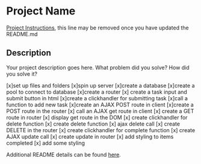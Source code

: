 # Project Name

[Project Instructions](./INSTRUCTIONS.md), this line may be removed once you have updated the README.md

## Description

Your project description goes here. What problem did you solve? How did you solve it?

[x]set up files and folders
[x]spin up server
[x]create a database
[x]create a pool to connect to database
[x]create a router
[x] create a task input and submit button in html
[x]create a clickhandler for submitting task
[x]call a function to add new task
[x]create an AJAX POST route in client
[x]create a POST route in the router
[x] call an AJAX get route in client
[x] create a GET route in router
[x] display get route in the DOM
[x] create clickhandler for delete function
[x] create delete function
[x] ajax delete call
[x] create DELETE in the router
[x] create clickhandler for complete function
[x] create AJAX update call
[x] create update in router
[x] add styling to items completed
[x] add some styling

Additional README details can be found [here](https://github.com/PrimeAcademy/readme-template/blob/master/README.md).
